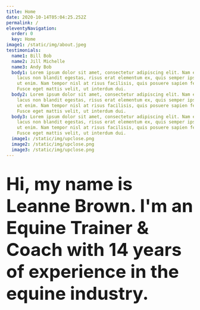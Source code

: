 ```yaml
---
title: Home
date: 2020-10-14T05:04:25.252Z
permalink: /
eleventyNavigation:
  order: 0
  key: Home
image1: /static/img/about.jpeg
testimonials:
  name1: Bill Bob
  name2: Jill Michelle
  name3: Andy Bob
  body1: Lorem ipsum dolor sit amet, consectetur adipiscing elit. Nam efficitur,
    lacus non blandit egestas, risus erat elementum ex, quis semper ipsum odio
    ut enim. Nam tempor nisl at risus facilisis, quis posuere sapien feugiat.
    Fusce eget mattis velit, ut interdum dui.
  body2: Lorem ipsum dolor sit amet, consectetur adipiscing elit. Nam efficitur,
    lacus non blandit egestas, risus erat elementum ex, quis semper ipsum odio
    ut enim. Nam tempor nisl at risus facilisis, quis posuere sapien feugiat.
    Fusce eget mattis velit, ut interdum dui.
  body3: Lorem ipsum dolor sit amet, consectetur adipiscing elit. Nam efficitur,
    lacus non blandit egestas, risus erat elementum ex, quis semper ipsum odio
    ut enim. Nam tempor nisl at risus facilisis, quis posuere sapien feugiat.
    Fusce eget mattis velit, ut interdum dui.
  image1: /static/img/upclose.png
  image2: /static/img/upclose.png
  image3: /static/img/upclose.png
---
```

# **<span style="font-size:3rem;">Hi, my name is Leanne Brown. I'm an <span class="green-text">Equine Trainer & Coach</span> with 14 years of experience in the equine industry.</span>**